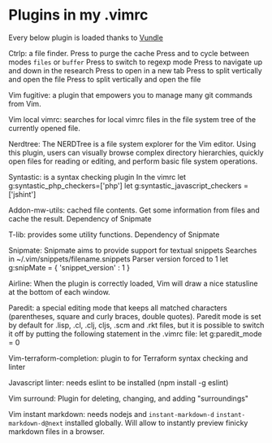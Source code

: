 Plugins in my .vimrc
====================

Every below plugin is loaded thanks to [Vundle](https://github.com/VundleVim/Vundle.vim)

Ctrlp:
a file finder.
Press <F5> to purge the cache
Press <c-f> and <c-b> to cycle between modes `files` or `buffer`
Press <c-r> to switch to regexp mode
Press <c-j> <c-k> to navigate up and down in the research
Press <c-t> to open in a new tab
Press <c-v> to split vertically and open the file
Press <c-x> to split vertically and open the file

Vim fugitive:
a plugin that empowers you to manage many git commands from Vim.

Vim local vimrc:
searches for local vimrc files in the file system tree of the currently opened file.

Nerdtree:
The NERDTree is a file system explorer for the Vim editor. Using this plugin, 
users can visually browse complex directory hierarchies, quickly open files 
for reading or editing, and perform basic file system operations.

Syntastic:
is a syntax checking plugin
In the vimrc
let g:syntastic_php_checkers=['php']
let g:syntastic_javascript_checkers = ['jshint']

Addon-mw-utils:
cached file contents. Get some information from files and cache the result. 
Dependency of Snipmate

T-lib:
provides some utility functions. Dependency of Snipmate

Snipmate:
Snipmate aims to provide support for textual snippets
Searches in ~/.vim/snippets/filename.snippets
Parser version forced to 1
let g:snipMate = { 'snippet_version' : 1 }

Airline:
When the plugin is correctly loaded, Vim will draw a nice statusline at 
the bottom of each window.

Paredit:
a special editing mode that keeps all matched characters
(parentheses, square and curly braces, double quotes).
Paredit mode is set by default for .lisp, .cl, .clj, cljs, .scm and .rkt files,
but it is possible to switch it off by putting the following statement in the
.vimrc file: let g:paredit_mode = 0

Vim-terraform-completion:
plugin to for Terraform syntax checking and linter

Javascript linter:
needs eslint to be installed (npm install -g eslint)

Vim surround:
Plugin for deleting, changing, and adding "surroundings"

Vim instant markdown:
needs nodejs and `instant-markdown-d` `instant-markdown-d@next` installed globally.
Will allow to instantly preview finicky markdown files in a browser.
